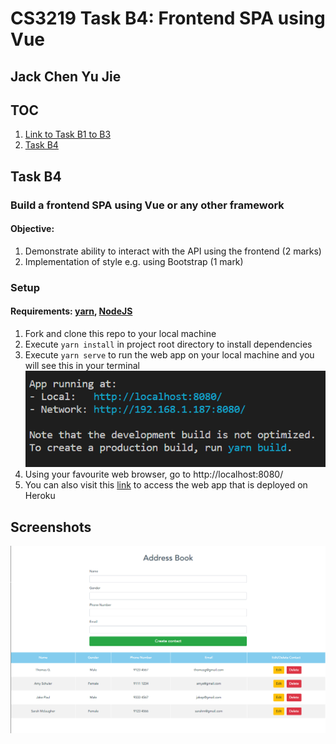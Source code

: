 # CS3219 Task B4: Frontend SPA using Vue

## Jack Chen Yu Jie

## TOC

1. [Link to Task B1 to B3](https://github.com/Jackimaru96/CS3219_TaskB1-B3)
2. [Task B4](#Task-B4)

## Task B4

### Build a frontend SPA using Vue or any other framework

#### Objective:

1. Demonstrate ability to interact with the API using the frontend (2 marks)
2. Implementation of style e.g. using Bootstrap (1 mark)

### Setup

#### Requirements: [yarn](https://classic.yarnpkg.com/en/docs/install/#windows-stable), [NodeJS](https://nodejs.org/en/download/)

1. Fork and clone this repo to your local machine
2. Execute `yarn install` in project root directory to install dependencies
3. Execute `yarn serve` to run the web app on your local machine and you will see this in your terminal
   ![yarnserve](./screenshots/yarnserve.png)
4. Using your favourite web browser, go to http://localhost:8080/
5. You can also visit this [link](fill-in.com) to access the web app that is deployed on Heroku



## Screenshots

![sample](./screenshots/sample.png)



